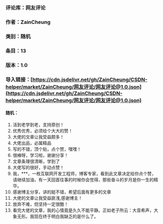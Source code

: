 ### 评论库：网友评论 

### 作者：ZainCheung

### 类别：随机

### 条目：13

### 版本：1.0

### 导入链接：[https://cdn.jsdelivr.net/gh/ZainCheung/CSDN-helper/market/ZainCheung/网友评论/网友评论@1.0.json](https://cdn.jsdelivr.net/gh/ZainCheung/CSDN-helper/market/ZainCheung/网友评论/网友评论@1.0.json)

#### 随机：

1. 活到老学到老，支持原创！
2. 优秀优秀，必须给个大大的赞！
3. 大佬的文章让我受益颇多！
4. 大佬出品，必属精品
5. 写的不错，顶个贴，点个赞，嘿嘿！
6. 很棒呀，学习啦，谢谢分享！
7. 文章条理很清晰，学到了
8. 大佬写的很好，手动点赞！
9. 我，***，一枚互联网开发工程师，博客专家，看到此文章决定给你点个赞，请继续加油，有一天回首往事的时候你会觉得，那些奋斗的岁月是你一生的精华。
10. 感谢博主分享，讲的挺不错，希望后面有更多的文章
11. 大佬的文章让我受益匪浅,感谢博主！
12. 放弃不难，但坚持一定很酷！
13. 看完大佬的文章，我的心情竟是久久不能平静。正如老子所云：大音希声，大象无形。我现在终于明白我缺乏的是什么了。